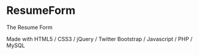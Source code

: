 # ResumeForm

The Resume Form

Made with HTML5 / CSS3 / jQuery / Twitter Bootstrap / Javascript / PHP / MySQL
